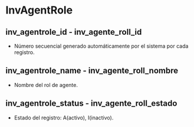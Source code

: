 # InvAgentRole

## inv_agentrole_id - inv_agente_roll_id
* Número secuencial generado automáticamente por el sistema por cada registro.

## inv_agentrole_name - inv_agente_roll_nombre
* Nombre del rol de agente.

## inv_agentrole_status - inv_agente_roll_estado
* Estado del registro: A(activo), I(inactivo).
